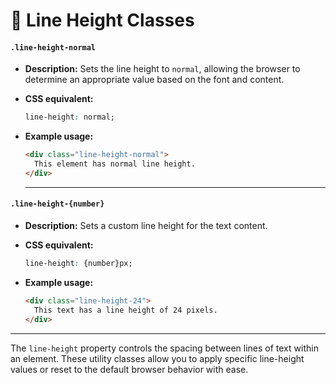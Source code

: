 # 📝 **Line Height Classes**

#### **`.line-height-normal`**  
- **Description:** Sets the line height to `normal`, allowing the browser to determine an appropriate value based on the font and content.  
- **CSS equivalent:**  
  ```css
  line-height: normal;
  ```  
- **Example usage:**  
  ```html
  <div class="line-height-normal">
    This element has normal line height.
  </div>
  ```  

    ---

#### **`.line-height-{number}`**  
- **Description:** Sets a custom line height for the text content. 
 
- **CSS equivalent:**  
  ```css
  line-height: {number}px;
  ```  
- **Example usage:**  
  ```html
  <div class="line-height-24">
    This text has a line height of 24 pixels.
  </div>
  ```  
 
---    

The `line-height` property controls the spacing between lines of text within an element. These utility classes allow you to apply specific line-height values or reset to the default browser behavior with ease.
